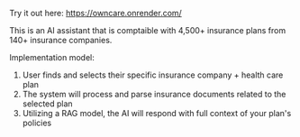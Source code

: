 Try it out here:
https://owncare.onrender.com/

This is an AI assistant that is comptaible with 4,500+ insurance plans from 140+ insurance companies.

Implementation model:
1. User finds and selects their specific insurance company + health care plan
2. The system will process and parse insurance documents related to the selected plan
3. Utilizing a RAG model, the AI will respond with full context of your plan's policies